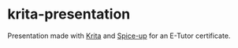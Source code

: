 # krita-presentation

Presentation made with [Krita](https://krita.org/en/) and [Spice-up](https://github.com/Philip-Scott/Spice-up#spice-up) for an E-Tutor certificate.